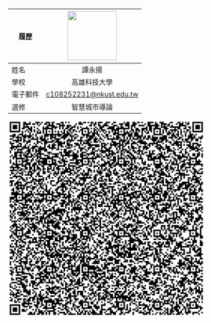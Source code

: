 |      履歷        |<img src="[[https://avatars.githubusercontent.com/u/22648375?v=4](https://www.nintendo.tw/character/kirby/assets/img/home/kirby-forgotten-land-hero.jpg](https://static.wikia.nocookie.net/kirby/images/2/23/KPR_Kirby.png/revision/latest/scale-to-width-down/214?cb=20160810082912&path-prefix=zh))" width=100 height=100/>|
| ---------------- |:-----------------------------:|
| 姓名             | 譚永揚                |
| 學校             | 高雄科技大學                  |
| 電子郵件         | c108252231@nkust.edu.tw         |
| 選修             | 智慧城市導論                  |
![這是一張圖片.](https://raw.githubusercontent.com/nickkktyy/nickkktyy/7953edd1c13fabb456372f754e715f6c3bb71fed/%E4%B8%8B%E8%BC%89.png)
